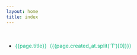 ```yaml
---
layout: home
title: index
---
```




<div class="div-space" style="height: 12px"/>

<!--@include: ./include-tip.md-->
<!--@include: ./include-script.md-->

<ul style="width: 800px;
    margin: 0 auto;
    padding: 24px;
    min-height: calc(100vh - 64px);">
    <li style="line-height: 36px;list-style: disc" 
        v-for="(page,index) in pages.filter(page => page?.title?.indexOf('算法.') === 0)"
        :key="page.title + index">
        <a target="_blank"  :href="'/yuque/' + page.slug + '.html'" style="color:#10b981">
            {{page.title}}（{{page.created_at.split('T')[0]}}）
        </a>
    </li>
</ul>

<!--@include: ./include-style.md-->









